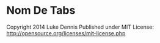 Nom De Tabs
===========




Copyright 2014 Luke Dennis
Published under MIT License: http://opensource.org/licenses/mit-license.php